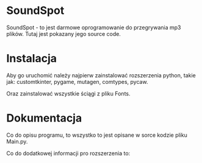 # SoundSpot

SoundSpot - to jest darmowe oprogramowanie do przegrywania mp3 plików. Tutaj jest pokazany jego source code.

# Instalacja

Aby go uruchomić należy najpierw zainstalować rozszerzenia python, takie jak:
customtkinter,
pygame, 
mutagen, 
comtypes, 
pycaw.

Oraz zainstalować wszystkie ściągi z pliku Fonts.

# Dokumentacja

Co do opisu programu, to wszystko to jest opisane w sorce kodzie pliku Main.py.

Co do dodatkowej informacji pro rozszerzenia to:
